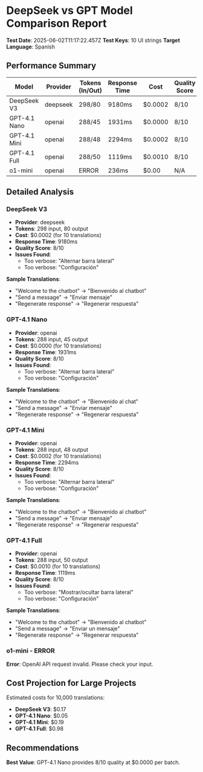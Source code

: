 # DeepSeek vs GPT Model Comparison Report

**Test Date**: 2025-06-02T11:17:22.457Z
**Test Keys**: 10 UI strings
**Target Language**: Spanish

## Performance Summary

| Model | Provider | Tokens (In/Out) | Response Time | Cost | Quality Score |
|-------|----------|-----------------|---------------|------|---------------|
| DeepSeek V3 | deepseek | 298/80 | 9180ms | $0.0002 | 8/10 |
| GPT-4.1 Nano | openai | 288/45 | 1931ms | $0.0000 | 8/10 |
| GPT-4.1 Mini | openai | 288/48 | 2294ms | $0.0002 | 8/10 |
| GPT-4.1 Full | openai | 288/50 | 1119ms | $0.0010 | 8/10 |
| o1-mini | openai | ERROR | 236ms | $0.00 | N/A |

## Detailed Analysis

### DeepSeek V3
- **Provider**: deepseek
- **Tokens**: 298 input, 80 output
- **Cost**: $0.0002 (for 10 translations)
- **Response Time**: 9180ms
- **Quality Score**: 8/10
- **Issues Found**:
  - Too verbose: "Alternar barra lateral"
  - Too verbose: "Configuración"

**Sample Translations**:
- "Welcome to the chatbot" → "Bienvenido al chatbot"
- "Send a message" → "Enviar mensaje"
- "Regenerate response" → "Regenerar respuesta"

### GPT-4.1 Nano
- **Provider**: openai
- **Tokens**: 288 input, 45 output
- **Cost**: $0.0000 (for 10 translations)
- **Response Time**: 1931ms
- **Quality Score**: 8/10
- **Issues Found**:
  - Too verbose: "Alternar barra lateral"
  - Too verbose: "Configuración"

**Sample Translations**:
- "Welcome to the chatbot" → "Bienvenido al chat"
- "Send a message" → "Enviar mensaje"
- "Regenerate response" → "Regenerar respuesta"

### GPT-4.1 Mini
- **Provider**: openai
- **Tokens**: 288 input, 48 output
- **Cost**: $0.0002 (for 10 translations)
- **Response Time**: 2294ms
- **Quality Score**: 8/10
- **Issues Found**:
  - Too verbose: "Alternar barra lateral"
  - Too verbose: "Configuración"

**Sample Translations**:
- "Welcome to the chatbot" → "Bienvenido al chatbot"
- "Send a message" → "Enviar mensaje"
- "Regenerate response" → "Regenerar respuesta"

### GPT-4.1 Full
- **Provider**: openai
- **Tokens**: 288 input, 50 output
- **Cost**: $0.0010 (for 10 translations)
- **Response Time**: 1119ms
- **Quality Score**: 8/10
- **Issues Found**:
  - Too verbose: "Mostrar/ocultar barra lateral"
  - Too verbose: "Configuración"

**Sample Translations**:
- "Welcome to the chatbot" → "Bienvenido al chatbot"
- "Send a message" → "Enviar un mensaje"
- "Regenerate response" → "Regenerar respuesta"

### o1-mini - ERROR
**Error**: OpenAI API request invalid. Please check your input.

## Cost Projection for Large Projects

Estimated costs for 10,000 translations:

- **DeepSeek V3**: $0.17
- **GPT-4.1 Nano**: $0.05
- **GPT-4.1 Mini**: $0.19
- **GPT-4.1 Full**: $0.98

## Recommendations

**Best Value**: GPT-4.1 Nano provides 8/10 quality at $0.0000 per batch.

